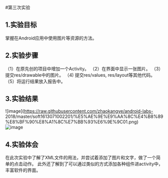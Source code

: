 #第三次实验

 ## 1.实验目标
  掌握在Android应用中使用图片等资源的方法。 
 ## 2.实验步骤 
 （1）在原先创的项目中增加一个Activity。
 （2）在界面中显示一张图片。 
 （3）提交res/drawable中的图片。 
 （4) 提交res/values, res/layout等其他代码。 
 （5）将运行结果放入报告中。 
 ## 3.实验结果
  ![image](https://raw.githubusercontent.com/zhaokangye/android-labs- 2018/master/soft1613071002201/%E5%AE%9E%E9%AA%8C%E4%B8%89%E8%BF%90%E8%A1%8C%E7%BB%93%E6%9E%9C01.png)  
  ![image](https://raw.githubusercontent.com/zhaokangye/android-labs-2018/master/soft1613071002201/%E5%AE%9E%E9%AA%8C%E4%B8%89%E8%BF%90%E8%A1%8C%E7%BB%93%E6%9E%9C02.png) 
 ## 4.实验体会
  在此次实验中了解了XML文件的用法，并尝试着添加了图片和文字，做了一个简单的点击动作。
  此外还了解到了可以通过类似的方式添加各种组件进activity中，丰富软件的界面。

